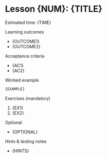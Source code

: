 # Lesson {NUM}: {TITLE}

Estimated time: {TIME}

Learning outcomes
- {OUTCOME1}
- {OUTCOME2}

Acceptance criteria
- {AC1}
- {AC2}

Worked example

```py
{EXAMPLE}
```

Exercises (mandatory)
1) {EX1}
2) {EX2}

Optional
- {OPTIONAL}

Hints & testing notes
- {HINTS}